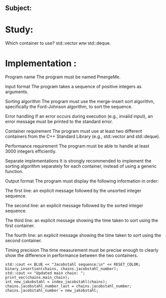## Subject: 

# Study: 
Which container to use?
std::vector или std::deque.

# Implementation : 

Program name
The program must be named PmergeMe.

Input format
The program takes a sequence of positive integers as arguments.

Sorting algorithm
The program must use the merge-insert sort algorithm, specifically the Ford-Johnson algorithm, to sort the sequence.

Error handling
If an error occurs during execution (e.g., invalid input), an error message must be printed to the standard error.

Container requirement
The program must use at least two different containers from the C++ Standard Library (e.g., std::vector and std::deque).

Performance requirement
The program must be able to handle at least 3000 integers efficiently.

Separate implementations
It is strongly recommended to implement the sorting algorithm separately for each container, instead of using a generic function.

Output format
The program must display the following information in order:

The first line: an explicit message followed by the unsorted integer sequence.

The second line: an explicit message followed by the sorted integer sequence.

The third line: an explicit message showing the time taken to sort using the first container.

The fourth line: an explicit message showing the time taken to sort using the second container.

Timing precision
The time measurement must be precise enough to clearly show the difference in performance between the two containers.

    std::cout << BLUE << "Jacobstahl sequence:\n" << RESET_COLOR;
    binary_insertion(chains, chains.jacobstahl_number);
    std::cout << "Updated main chain: ";
    print_vec(chains.main_chain);
    int new_jakobstahl = index_jacobstahl(chains);
    chains.jacobstahl_number_last = chains.jacobstahl_number;
    chains.jacobstahl_number = new_jakobstahl;
